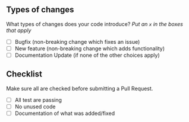 ## Types of changes

What types of changes does your code introduce?
_Put an `x` in the boxes that apply_

- [ ] Bugfix (non-breaking change which fixes an issue)
- [ ] New feature (non-breaking change which adds functionality)
- [ ] Documentation Update (if none of the other choices apply)

## Checklist

Make sure all are checked before submitting a Pull Request.
- [ ] All test are passing
- [ ] No unused code
- [ ] Documentation of what was added/fixed

